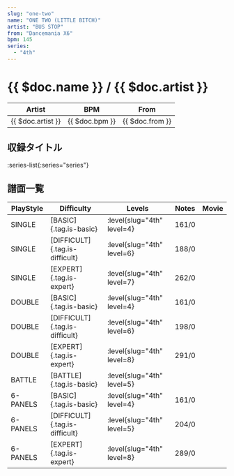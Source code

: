 ```yaml
---
slug: "one-two"
name: "ONE TWO (LITTLE BITCH)"
artist: "BUS STOP"
from: "Dancemania X6"
bpm: 145
series:
  - "4th"
---
```


# {{ $doc.name }} / {{ $doc.artist }}

|Artist|BPM|From|
|------|---|----|
|{{ $doc.artist }}|{{ $doc.bpm }}|{{ $doc.from }}|

## 収録タイトル

:series-list{:series="series"}

## 譜面一覧

|PlayStyle|Difficulty|Levels|Notes|Movie|
|---------|----------|------|-----|-----|
|SINGLE|[BASIC]{.tag.is-basic}|<div class="field is-grouped is-grouped-multiline">:level{slug="4th" level=4}</div>|161/0||
|SINGLE|[DIFFICULT]{.tag.is-difficult}|<div class="field is-grouped is-grouped-multiline">:level{slug="4th" level=6}</div>|188/0||
|SINGLE|[EXPERT]{.tag.is-expert}|<div class="field is-grouped is-grouped-multiline">:level{slug="4th" level=7}</div>|262/0||
|DOUBLE|[BASIC]{.tag.is-basic}|<div class="field is-grouped is-grouped-multiline">:level{slug="4th" level=4}</div>|161/0||
|DOUBLE|[DIFFICULT]{.tag.is-difficult}|<div class="field is-grouped is-grouped-multiline">:level{slug="4th" level=6}</div>|198/0||
|DOUBLE|[EXPERT]{.tag.is-expert}|<div class="field is-grouped is-grouped-multiline">:level{slug="4th" level=8}</div>|291/0||
|BATTLE|[BATTLE]{.tag.is-basic}|<div class="field is-grouped is-grouped-multiline">:level{slug="4th" level=5}</div>|||
|6-PANELS|[BASIC]{.tag.is-basic}|<div class="field is-grouped is-grouped-multiline">:level{slug="4th" level=4}</div>|161/0||
|6-PANELS|[DIFFICULT]{.tag.is-difficult}|<div class="field is-grouped is-grouped-multiline">:level{slug="4th" level=5}</div>|204/0||
|6-PANELS|[EXPERT]{.tag.is-expert}|<div class="field is-grouped is-grouped-multiline">:level{slug="4th" level=8}</div>|289/0||
